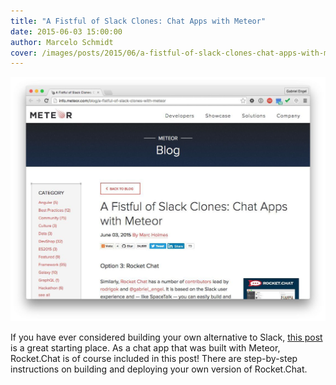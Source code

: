 ```yaml
---
title: "A Fistful of Slack Clones: Chat Apps with Meteor"
date: 2015-06-03 15:00:00
author: Marcelo Schmidt
cover: /images/posts/2015/06/a-fistful-of-slack-clones-chat-apps-with-meteor/meteor.jpg
---
```


![](/images/posts/2015/06/a-fistful-of-slack-clones-chat-apps-with-meteor/Meteor-Blog---Jun-3-2015.jpg?)

If you have ever considered building your own alternative to Slack, [this post](http://info.meteor.com/blog/a-fistful-of-slack-clones-with-meteor) is a great starting place. As a chat app that was built with Meteor, Rocket.Chat is of course included in this post! There are step-by-step instructions on building and deploying your own version of Rocket.Chat.
